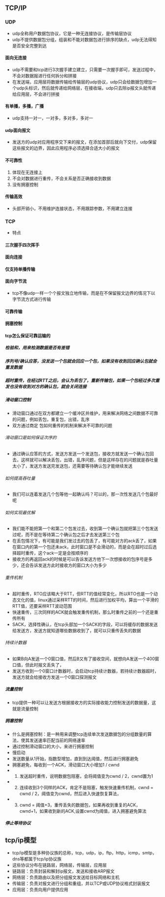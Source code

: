 ## TCP/IP
### UDP
- udp全称用户数据包协议，它是一种无连接协议，是传输层协议
- udp不提供数据包分组，组装和不能对数据包进行排序的缺点，udp无法得知是否安全完整到达
#### 面向无连接
- udp不需要和tcp进行3次握手建立建立，只需要一次握手即可，发送过程中，不会对数据报进行任何拆分和拼接
- 在发送端，应用层将数据传输给传输层的udp协议，udp只会给数据包增加一个udp头标识，然后就传递给网络层，在接收端，udp只去除ip报文头就传递给应用层，不会进行拼接
#### 有单播，多播，广播
- udp支持一对一，一对多，多对多，多对一
#### udp面向报文
- 发送方的udp对应用程序交下来的报文，在添加首部后就向下交付，udp保留这些报文的边界，因此应用程序必须选择合适大小的报文
#### 不可靠性
1. 体现在无连接上
2. 不会对数据进行重传，不会关系是否正确接收到数据
3. 没有拥塞控制
#### 传输高效
- 头部开销小，不用维护连接状态，不用跟踪参数，不用建立连接
### TCP
- 特点
#### 三次握手四次挥手
#### 面向连接
#### 仅支持单播传输
#### 面向字节流
- tcp不像udp一样一个个报文独立地传输，而是在不保留报文边界的情况下以字节流方式进行传输
#### 可靠传输
#### 拥塞控制
#### tcp怎么保证可靠运输的
##### 检验和，用来检测数据是否有差错
##### 序列号/确认应答，没发送一个包就会回应一个包，如果没有收到回应确认包就会重发数据
##### 超时重传，在经过RTT之后，会认为丢包了，重新传输包，如果一个包经过多次重发也没有收到对方的确认包，就会关闭连接
##### 滑动窗口控制
- 滑动窗口通过在双方都建立一个缓冲区并维护，用来解决网络之间数据不可靠的问题，例如丢包，重复包，出错，乱序
- 双方通过商定 包如何重传的机制来解决不可靠的问题
###### 滑动窗口是如何保证次序的
- 通过确认应答的方式，发送方发送一个发送包，接收方就发送一个确认包回去，这样就可以解决丢包，出错，乱序问题，但是这样存在的问题就是吞吐量太小了，发送方发送完发送包，还需要等待确认包才能继续发送
###### 如何提高吞吐量
- 我们可以连着发送几个包等他一起确认吗？可以的，那一次性发送几个包最好呢
###### 如何实现最优解
- 我们能不能把第一个和第二个包发过去，收到第一个确认包就把第三个包发送过呢，而不是在等待第二个确认包之后才去发送第三个包
- 在丢包情况下，有可能是我们发过去的包丢了，有可能对方的ack丢了，如果在窗口内的第一个包还未ack，此时窗口是不会滑动的，而是会在超时过后选择超时重传，这个ack一定是会按顺序的
- 接收方的再返回ack的时候是可以告诉发送方他下一次想接收的包序号是多少，还会告诉发送方此时接收方的窗口大小为多少
###### 重传机制
- 超时重传，RTO应该略大于RTT，但RTT的值经常变化，所以RTO也是一个动态文化的值，linux通过采样RTT的时间，然后进行加权平均，算出一个平滑的RTT值，还要采样RTT波动范围
- 快速重传，三次同样的ACK就会触发重传机制，那么时重传之前的一个还是重传所有
- SACK，选择性确认，在tcp头部加一个SACK的字段，可以将缓存的数据发送给发送方，发送方就知道哪些数据收到了，就可以只重传丢失的数据
###### 持续计数器
- 如果B向A发送一个0窗口值，然后B又有了接收空间，就想向A发送一个400窗口值，但此时报文丢失了，
- 发送方收到一个0窗口计数器时，会启动tcp持续计数器，若持续计数器超时，发送方就会给接收方发送一个0窗口探测报文
##### 流量控制
- tcp提供一种可以让发送方根据接收方的实际接收能力控制发送的数据量，这就是流量控制
##### 拥塞控制
- 什么是拥塞控制：是一种用来调整tcp连续单次发送数据包的分组数量的算法，使其发送速率匹配当前的网络速率
- 通过控制滑动窗口的大小，来进行拥塞控制
- 慢启动
- 发送数量从1开始，指数型增加，直到到达阈值，然后进行拥塞避免
- 拥塞避免，每收到一个ACK，滑动窗口大小增加1 / cwnd
- 1. 发送超时重传，说明数据包阻塞，会将阈值变为cwnd / 2，cwnd置为1  
- 2. 连续收到3个同样的ACK，肯定不是阻塞，触发快速重传机制，cwnd = cwnd / 2，阈值变为cwnd，然后进入快速恢复算法，
- 3. cwnd = 阈值+3，重传丢失的数据包，如果再收到重复的ACK，cwnd+1，如果收到新的ACK,设置cwnd为阈值，进入拥塞避免算法
##### 停止等待协议
## tcp/ip模型
- tcp/ip模型是多种协议族的总称，tcp，udp，ip，ftp，http，icmp，smtp，dns等都属于tcp/ip协议族
- 这些协议分布在链路层，网络层，传输层，应用层
- 链路层：负责封装和解封ip报文，发送和接收ARP报文
- 网络层：负责路由以及把分组报文发送给目标网络和主机
- 传输层：负责对报文进行分组和重组，并以TCP或UDP协议格式封装报文
- 应用层：负责向用户提供应用